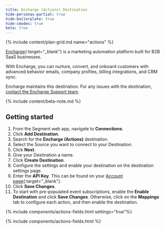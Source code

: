 ```yaml
---
title: Encharge (Actions) Destination
hide-personas-partial: true
hide-boilerplate: true
hide-cmodes: true
beta: true
---
```

{% include content/plan-grid.md name="actions" %}

[Encharge](https://encharge.io/){:target="_blank"} is a marketing automation platform built for B2B SaaS businesses.

With Encharge, you can nurture, convert, and onboard customers with advanced behavior emails, company profiles, billing integrations, and CRM sync. 

Encharge maintains this destination. For any issues with the destination, [contact the Encharge Support team](mailto:support@encharge.io).

{% include content/beta-note.md %}

## Getting started

1. From the Segment web app, navigate to **Connections**.
2. Click **Add Destination**.
3. Search for the **Encharge (Actions)** destination.
4. Select the Source you want to connect to your Destination.
5. Click **Next**.
6. Give your Destination a name.
7. Click **Create Destination**.
8. Configure the settings and enable your destination on the destination settings page.
9. Enter the **API Key**. This can be found on your [Account page](https://app.encharge.io/settings/api-keys){:target="_blank"}.
10. Click **Save Changes**.
11. To start with pre-populated event subscriptions, enable the **Enable Destination** and click **Save Changes**. Otherwise, click on the **Mappings** tab to configure each action, and then enable the destination.

{% include components/actions-fields.html settings="true"%}

{% include components/actions-fields.html %}
